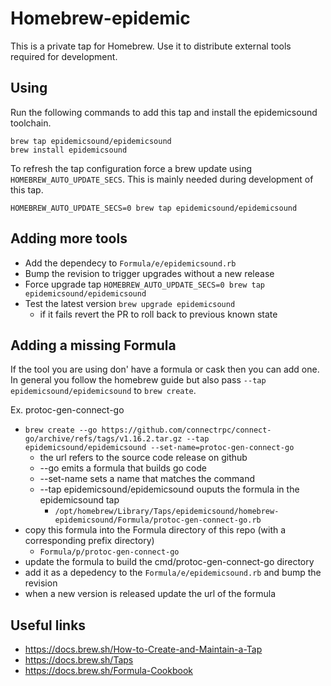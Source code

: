 # Homebrew-epidemic

This is a private tap for Homebrew. Use it to distribute external tools required for development.

## Using

Run the following commands to add this tap and install the epidemicsound toolchain.
```
brew tap epidemicsound/epidemicsound
brew install epidemicsound
```

To refresh the tap configuration force a brew update using ```HOMEBREW_AUTO_UPDATE_SECS```.
This is mainly needed during development of this tap.
```
HOMEBREW_AUTO_UPDATE_SECS=0 brew tap epidemicsound/epidemicsound
```


## Adding more tools

- Add the dependecy to ```Formula/e/epidemicsound.rb```
- Bump the revision to trigger upgrades without a new release
- Force upgrade tap ```HOMEBREW_AUTO_UPDATE_SECS=0 brew tap epidemicsound/epidemicsound```
- Test the latest version ```brew upgrade epidemicsound```
    - if it fails revert the PR to roll back to previous known state

## Adding a missing Formula

If the tool you are using don' have a formula or cask then you can add one. In general you
follow the homebrew guide but also pass ```--tap epidemicsound/epidemicsound``` to ```brew create```.

Ex. protoc-gen-connect-go
- ```brew create --go https://github.com/connectrpc/connect-go/archive/refs/tags/v1.16.2.tar.gz --tap epidemicsound/epidemicsound --set-name=protoc-gen-connect-go```
    - the url refers to the source code release on github
    - --go emits a formula that builds go code
    - --set-name sets a name that matches the command
    - --tap epidemicsound/epidemicsound ouputs the formula in the epidemicsound tap
        - ```/opt/homebrew/Library/Taps/epidemicsound/homebrew-epidemicsound/Formula/protoc-gen-connect-go.rb```
- copy this formula into the Formula directory of this repo (with a corresponding prefix directory)
    - ```Formula/p/protoc-gen-connect-go```
- update the formula to build the cmd/protoc-gen-connect-go directory
- add it as a depedency to the ```Formula/e/epidemicsound.rb``` and bump the revision
- when a new version is released update the url of the formula

## Useful links

- https://docs.brew.sh/How-to-Create-and-Maintain-a-Tap
- https://docs.brew.sh/Taps
- https://docs.brew.sh/Formula-Cookbook
